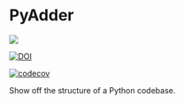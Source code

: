 # PyAdder

<img src="https://travis-ci.org/profjsb/PyAdder.svg?branch=master" data-pin-nopin="true">

[![DOI](https://zenodo.org/badge/74057441.svg)](https://zenodo.org/badge/latestdoi/74057441)

[![codecov](https://codecov.io/gh/profjsb/PyAdder/branch/master/graph/badge.svg)](https://codecov.io/gh/profjsb/PyAdder)


Show off the structure of a Python codebase.

